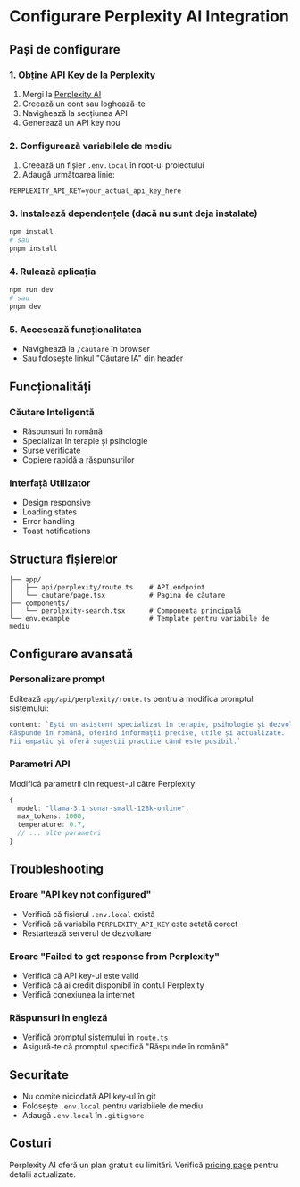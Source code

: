 # Configurare Perplexity AI Integration

## Pași de configurare

### 1. Obține API Key de la Perplexity

1. Mergi la [Perplexity AI](https://www.perplexity.ai/)
2. Creează un cont sau loghează-te
3. Navighează la secțiunea API
4. Generează un API key nou

### 2. Configurează variabilele de mediu

1. Creează un fișier `.env.local` în root-ul proiectului
2. Adaugă următoarea linie:

```env
PERPLEXITY_API_KEY=your_actual_api_key_here
```

### 3. Instalează dependențele (dacă nu sunt deja instalate)

```bash
npm install
# sau
pnpm install
```

### 4. Rulează aplicația

```bash
npm run dev
# sau
pnpm dev
```

### 5. Accesează funcționalitatea

- Navighează la `/cautare` în browser
- Sau folosește linkul "Căutare IA" din header

## Funcționalități

### Căutare Inteligentă
- Răspunsuri în română
- Specializat în terapie și psihologie
- Surse verificate
- Copiere rapidă a răspunsurilor

### Interfață Utilizator
- Design responsive
- Loading states
- Error handling
- Toast notifications

## Structura fișierelor

```
├── app/
│   ├── api/perplexity/route.ts    # API endpoint
│   └── cautare/page.tsx           # Pagina de căutare
├── components/
│   └── perplexity-search.tsx      # Componenta principală
└── env.example                    # Template pentru variabile de mediu
```

## Configurare avansată

### Personalizare prompt
Editează `app/api/perplexity/route.ts` pentru a modifica promptul sistemului:

```typescript
content: `Ești un asistent specializat în terapie, psihologie și dezvoltare personală. 
Răspunde în română, oferind informații precise, utile și actualizate. 
Fii empatic și oferă sugestii practice când este posibil.`
```

### Parametri API
Modifică parametrii din request-ul către Perplexity:

```typescript
{
  model: "llama-3.1-sonar-small-128k-online",
  max_tokens: 1000,
  temperature: 0.7,
  // ... alte parametri
}
```

## Troubleshooting

### Eroare "API key not configured"
- Verifică că fișierul `.env.local` există
- Verifică că variabila `PERPLEXITY_API_KEY` este setată corect
- Restartează serverul de dezvoltare

### Eroare "Failed to get response from Perplexity"
- Verifică că API key-ul este valid
- Verifică că ai credit disponibil în contul Perplexity
- Verifică conexiunea la internet

### Răspunsuri în engleză
- Verifică promptul sistemului în `route.ts`
- Asigură-te că promptul specifică "Răspunde în română"

## Securitate

- Nu comite niciodată API key-ul în git
- Folosește `.env.local` pentru variabilele de mediu
- Adaugă `.env.local` în `.gitignore`

## Costuri

Perplexity AI oferă un plan gratuit cu limitări. Verifică [pricing page](https://www.perplexity.ai/pricing) pentru detalii actualizate.
